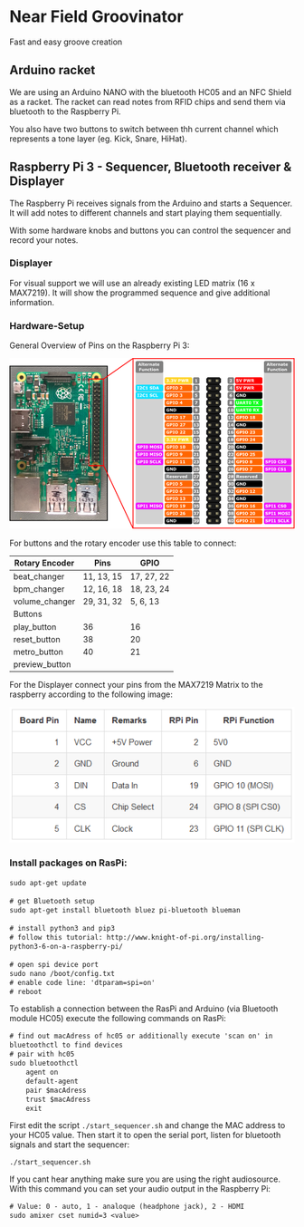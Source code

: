 # Near Field Groovinator

Fast and easy groove creation

## Arduino racket
We are using an Arduino NANO with the bluetooth HC05 and an NFC Shield as a racket. 
The racket can read notes from RFID chips and send them via bluetooth to the Raspberry Pi. 

You also have two buttons to switch between thh current channel which represents a tone layer (eg. Kick, Snare, HiHat).

## Raspberry Pi 3 - Sequencer, Bluetooth receiver & Displayer
The Raspberry Pi receives signals from the Arduino and starts a Sequencer. 
It will add notes to different channels and start playing them sequentially.

With some hardware knobs and buttons you can control the sequencer and record your notes.

### Displayer
For visual support we will use an already existing LED matrix (16 x MAX7219). 
It will show the programmed sequence and give additional information.

### Hardware-Setup

General Overview of Pins on the Raspberry Pi 3:

![Pin Layout](RasPi3_sequencer/images/raspi3-pin-layout.png)

For buttons and the rotary encoder use this table to connect:

| Rotary Encoder | Pins       | GPIO       |
|----------------|------------|------------|
| beat_changer   | 11, 13, 15 | 17, 27, 22 |
| bpm_changer    | 12, 16, 18 | 18, 23, 24 |
| volume_changer | 29, 31, 32 | 5, 6, 13   |
| Buttons        |            |            |
| play_button    | 36         | 16         |
| reset_button   | 38         | 20         |
| metro_button   | 40         | 21         |
| preview_button |            |            |

For the Displayer connect your pins from the MAX7219 Matrix to the raspberry according to the following image:

![Cable connection](RasPi3_sequencer/images/LEDMatrix_cable_connecting.png)



### Install packages on RasPi:
```
sudo apt-get update

# get Bluetooth setup
sudo apt-get install bluetooth bluez pi-bluetooth blueman

# install python3 and pip3
# follow this tutorial: http://www.knight-of-pi.org/installing-python3-6-on-a-raspberry-pi/

# open spi device port
sudo nano /boot/config.txt
# enable code line: 'dtparam=spi=on'
# reboot
```

To establish a connection between the RasPi and Arduino (via Bluetooth module HC05) execute the following commands on RasPi:
```
# find out macAdress of hc05 or additionally execute 'scan on' in bluetoothctl to find devices
# pair with hc05
sudo bluetoothctl
    agent on
    default-agent
    pair $macAdress
    trust $macAdress
    exit
```

First edit the script ```./start_sequencer.sh``` and change the MAC address to your HC05 value.
Then start it to open the serial port, listen for bluetooth signals and start the sequencer:

```
./start_sequencer.sh
```

If you cant hear anything make sure you are using the right audiosource. With this command you can set your audio output in the Raspberry Pi:

```
# Value: 0 - auto, 1 - analoque (headphone jack), 2 - HDMI
sudo amixer cset numid=3 <value>
```